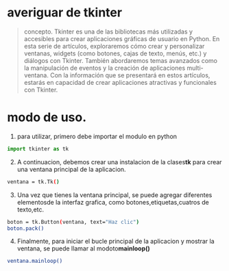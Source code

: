 # averiguar de tkinter
> concepto.
Tkinter es una de las bibliotecas más utilizadas y accesibles para crear aplicaciones gráficas de usuario en Python. En esta serie de artículos, exploraremos cómo crear y personalizar ventanas, widgets (como botones, cajas de texto, menús, etc.) y diálogos con Tkinter. También abordaremos temas avanzados como la manipulación de eventos y la creación de aplicaciones multi-ventana. Con la información que se presentará en estos artículos, estarás en capacidad de crear aplicaciones atractivas y funcionales con Tkinter.

# modo de uso.
1. para utilizar, primero debe importar el modulo en python
```python
import tkinter as tk
```
2. A continuacion, debemos crear una instalacion de la clases**tk** para crear una ventana principal de la aplicacion.
```bash
ventana = tk.Tk()
```
3. Una vez que tienes la ventana principal, se puede agregar diferentes elementosde la interfaz grafica, como botones,etiquetas,cuatros de texto,etc. 
```bash
boton = tk.Button(ventana, text="Haz clic")
boton.pack()
```
4. Finalmente, para iniciar el bucle principal de la aplicacion y mostrar la ventana, se puede llamar al modoto**mainloop()**
```bash
ventana.mainloop()
```